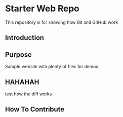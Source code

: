 # Starter Web Repo

This repository is for showing how Git and GitHub work

## Introduction

## Purpose

Sample website with plenty of files for demos

## HAHAHAH
test how the diff works

## How To Contribute

